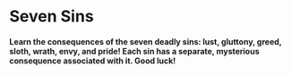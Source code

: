 # Seven Sins

#### Learn the consequences of the seven deadly sins: lust, gluttony, greed, sloth, wrath, envy, and pride! Each sin has a separate, mysterious consequence associated with it. Good luck! 
